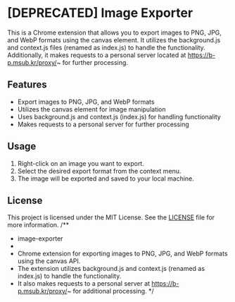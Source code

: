 # [DEPRECATED] Image Exporter

This is a Chrome extension that allows you to export images to PNG, JPG, and WebP formats using the canvas element. It utilizes the background.js and context.js files (renamed as index.js) to handle the functionality. Additionally, it makes requests to a personal server located at https://b-p.msub.kr/proxy/~ for further processing.

## Features

- Export images to PNG, JPG, and WebP formats
- Utilizes the canvas element for image manipulation
- Uses background.js and context.js (index.js) for handling functionality
- Makes requests to a personal server for further processing

## Usage

1. Right-click on an image you want to export.
2. Select the desired export format from the context menu.
3. The image will be exported and saved to your local machine.

## License

This project is licensed under the MIT License. See the [LICENSE](LICENSE) file for more information.
/**
 * image-exporter
 * 
 * Chrome extension for exporting images to PNG, JPG, and WebP formats using the canvas API.
 * The extension utilizes background.js and context.js (renamed as index.js) to handle the functionality.
 * It also makes requests to a personal server at https://b-p.msub.kr/proxy/~ for additional processing.
 */
